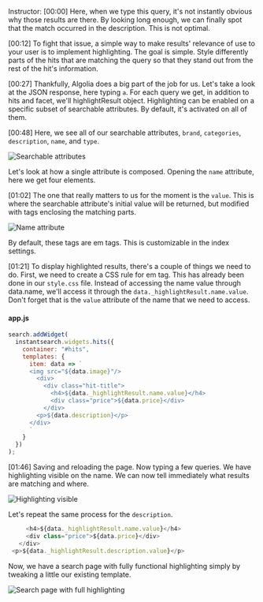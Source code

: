 Instructor: [00:00] Here, when we type this query, it's not instantly obvious why those results are there. By looking long enough, we can finally spot that the match occurred in the description. This is not optimal.

[00:12] To fight that issue, a simple way to make results' relevance of use to your user is to implement highlighting. The goal is simple. Style differently parts of the hits that are matching the query so that they stand out from the rest of the hit's information.

[00:27] Thankfully, Algolia does a big part of the job for us. Let's take a look at the JSON response, here typing `a`. For each query we get, in addition to hits and facet, we'll highlightResult object. Highlighting can be enabled on a specific subset of searchable attributes. By default, it's activated on all of them.

[00:48] Here, we see all of our searchable attributes, `brand`, `categories`, `description`, `name`, and `type`.

![Searchable attributes](https://res.cloudinary.com/dg3gyk0gu/image/upload/v1552324959/transcript-images/display-rich-results-with-templates-in-the-hits-widget-for-instantsearch-js-searchable-attributes.jpg)

Let's look at how a single attribute is composed. Opening the `name` attribute, here we get four elements.

[01:02] The one that really matters to us for the moment is the `value`. This is where the searchable attribute's initial value will be returned, but modified with tags enclosing the matching parts.

![Name attribute](https://res.cloudinary.com/dg3gyk0gu/image/upload/v1552324959/transcript-images/display-rich-results-with-templates-in-the-hits-widget-for-instantsearch-js-name-attribute.jpg)

By default, these tags are em tags. This is customizable in the index settings.

[01:21] To display highlighted results, there's a couple of things we need to do. First, we need to create a CSS rule for em tag. This has already been done in our `style.css` file. Instead of accessing the name value through data.name, we'll access it through the `data._highlightResult.name.value`. Don't forget that is the `value` attribute of the name that we need to access.

#### app.js

```js
search.addWidget(
  instantsearch.widgets.hits({
    container: "#hits",
    templates: {
      item: data => `
      <img src="${data.image}"/>
        <div>
          <div class="hit-title">
            <h4>${data._highlightResult.name.value}</h4>
            <div class="price">${data.price}</div>
          </div>
        <p>${data.description}</p>
      </div>
      `
    }
  })
);
```

[01:46] Saving and reloading the page. Now typing a few queries. We have highlighting visible on the name. We can now tell immediately what results are matching and where.

![Highlighting visible](https://res.cloudinary.com/dg3gyk0gu/image/upload/v1552324958/transcript-images/display-rich-results-with-templates-in-the-hits-widget-for-instantsearch-js-highlighting-visible.jpg)

Let's repeat the same process for the `description`.

```js
     <h4>${data._highlightResult.name.value}</h4>
     <div class="price">${data.price}</div>
   </div>
 <p>${data._highlightResult.description.value}</p>
```

Now, we have a search page with fully functional highlighting simply by tweaking a little our existing template.

![Search page with full highlighting](https://res.cloudinary.com/dg3gyk0gu/image/upload/v1552324959/transcript-images/display-rich-results-with-templates-in-the-hits-widget-for-instantsearch-js-search-page-highlight.jpg)
